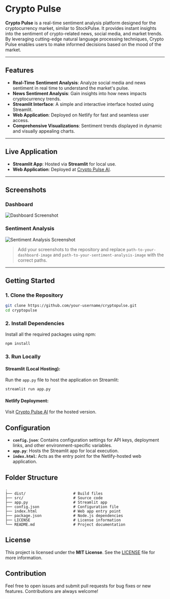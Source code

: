 
# Crypto Pulse

**Crypto Pulse** is a real-time sentiment analysis platform designed for the cryptocurrency market, similar to StockPulse. It provides instant insights into the sentiment of crypto-related news, social media, and market trends. By leveraging cutting-edge natural language processing techniques, Crypto Pulse enables users to make informed decisions based on the mood of the market.

---

## Features

- **Real-Time Sentiment Analysis**: Analyze social media and news sentiment in real time to understand the market's pulse.
- **News Sentiment Analysis**: Gain insights into how news impacts cryptocurrency trends.
- **Streamlit Interface**: A simple and interactive interface hosted using Streamlit.
- **Web Application**: Deployed on Netlify for fast and seamless user access.
- **Comprehensive Visualizations**: Sentiment trends displayed in dynamic and visually appealing charts.

---

## Live Application

- **Streamlit App**: Hosted via **Streamlit** for local use.
- **Web Application**: Deployed at [Crypto Pulse AI](https://cryptopulseai.netlify.app/).

---

## Screenshots

### Dashboard
![Dashboard Screenshot](![image](https://github.com/user-attachments/assets/9b5d2fde-74a6-49ad-93cc-4af6039366b8))

### Sentiment Analysis
![Sentiment Analysis Screenshot](![image](https://github.com/user-attachments/assets/66d656fb-9e83-48d7-8e3d-295e2d7f70e3)
)

> Add your screenshots to the repository and replace `path-to-your-dashboard-image` and `path-to-your-sentiment-analysis-image` with the correct paths.

---

## Getting Started

### 1. **Clone the Repository**
```bash
git clone https://github.com/your-username/cryptopulse.git
cd cryptopulse
```

### 2. **Install Dependencies**
Install all the required packages using npm:
```bash
npm install
```

### 3. **Run Locally**

#### **Streamlit (Local Hosting)**:
Run the `app.py` file to host the application on Streamlit:
```bash
streamlit run app.py
```

#### **Netlify Deployment**:
Visit [Crypto Pulse AI](https://cryptopulseai.netlify.app/) for the hosted version.


## Configuration

- **`config.json`**: Contains configuration settings for API keys, deployment links, and other environment-specific variables.
- **`app.py`**: Hosts the Streamlit app for local execution.
- **`index.html`**: Acts as the entry point for the Netlify-hosted web application.

## Folder Structure

```
.
├── dist/                     # Build files
├── src/                      # Source code
├── app.py                    # Streamlit app
├── config.json               # Configuration file
├── index.html                # Web app entry point
├── package.json              # Node.js dependencies
├── LICENSE                   # License information
└── README.md                 # Project documentation
```

## License

This project is licensed under the **MIT License**. See the [LICENSE](LICENSE) file for more information.

## Contribution

Feel free to open issues and submit pull requests for bug fixes or new features. Contributions are always welcome!
